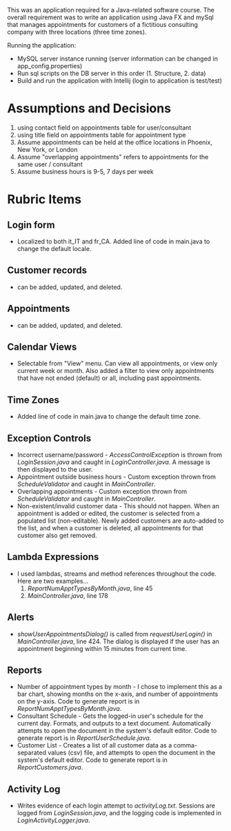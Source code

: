This was an application required for a Java-related software course. The overall requirement was to write an application 
using Java FX and mySql that manages appointments for customers of a fictitious consulting company with three locations 
(three time zones).

Running the application:
- MySQL server instance running (server information can be changed in app_config.properties)
- Run sql scripts on the DB server in this order (1. Structure, 2. data)
- Build and run the application with Intellij (login to application is test/test)

Assumptions and Decisions
==========================
1. using contact field on appointments table for user/consultant
2. using title field on appointments table for appointment type
3. Assume appointments can be held at the office locations in Phoenix, New York, or London
4. Assume "overlapping appointments" refers to appointments for the same user / consultant
5. Assume business hours is 9-5, 7 days per week

Rubric Items
============

## Login form
  * Localized to both it_IT and fr_CA.  Added line of code in main.java to change the default locale.

## Customer records
  * can be added, updated, and deleted.

## Appointments
  * can be added, updated, and deleted.

## Calendar Views
  * Selectable from "View" menu.  Can view all appointments, or view only current week or month. Also added a filter 
    to view only appointments that have not ended (default) or all, including past appointments.

## Time Zones
  * Added line of code in main.java to change the default time zone.

## Exception Controls
  * Incorrect username/password - _AccessControlException_ is thrown from _LoginSession.java_ and caught in 
    _LoginController.java_.  A message is then displayed to the user.
  * Appointment outside business hours - Custom exception thrown from _ScheduleValidator_ and caught in *MainController*.
  * Overlapping appointments - Custom exception thrown from _ScheduleValidator_ and caught in _MainController_.
  * Non-existent/invalid customer data - This should not happen.  When an appointment is added or edited, the customer 
    is selected from a populated list (non-editable).  Newly added customers     are auto-added to the list, and when a customer is deleted, all appointments for that customer    also get removed.

## Lambda Expressions
  * I used lambdas, streams and method references throughout the code.  Here are two examples...
    1. _ReportNumApptTypesByMonth.java_, line 45
    2. _MainController.java_, line 178

## Alerts
  * _showUserAppointmentsDialog()_ is called from _requestUserLogin()_ in _MainController.java_, line 424. The dialog 
    is displayed if the user has an appointment beginning within 15 minutes from current time.

## Reports
  * Number of appointment types by month - I chose to implement this as a bar chart, showing months on the x-axis, 
    and number of appointments on the y-axis. Code to generate report is in _ReportNumApptTypesByMonth.java_.
  * Consultant Schedule - Gets the logged-in user's schedule for the current day.  Formats, and outputs to a text 
    document.  Automatically attempts to open the document in the system's default editor. Code to generate report 
    is in _ReportUserSchedule.java_.
  * Customer List - Creates a list of all customer data as a comma-separated values (csv) file, and attempts to open 
    the document in the system's default editor. Code to generate report is in _ReportCustomers.java_.

## Activity Log
  * Writes evidence of each login attempt to _activityLog.txt_.  Sessions are logged from _LoginSession.java_, and 
    the logging code is implemented in _LoginActivityLogger.java_.